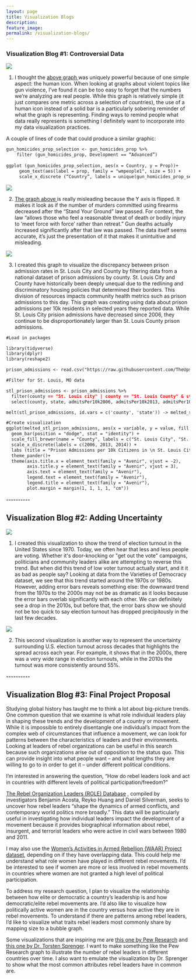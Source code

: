 ```yaml
---
layout: page
title: Visualization Blogs
description: 
feature_image: 
permalink: /visualization-blogs/
---
```



### Visualization Blog #1: Controversial Data

<img src="/images/gun_homicides_developed_countries.jpg">

1) I thought the <a href="https://www.vox.com/policy-and-politics/2015/12/4/9850572/gun-control-us-japan-switzerland-uk-canada"> above graph </a >was uniquely powerful because of one simple aspect: the human icon. When looking at graphs about violent topics like gun violence, I’ve found it can be too easy to forget that the numbers we’re analyzing are real people. While this graph is relatively simple (it just compares one metric across a selection of countries), the use of a human icon instead of a solid bar is a particularly sobering reminder of what the graph is representing. Finding ways to remind people what data really represents is something I definitely want to incorporate into my data visualization practices. 

A couple of lines of code that could produce a similar graphic:

```markdown
gun_homicides_prop_selection <- gun_homicides_prop %>%
	filter (gun_homicides_prop, Development == “Advanced”) 
 
ggplot (gun_homicides_prop_selection, aes(x = Country, y = Prop))+
	 geom_text(aes(label = prop, family = "wmpeople1", size = 5)) +
     scale_x_discrete (“Country”, labels = unique(gun_homicides_prop_selection$Country))
```



<img src="/images/gun_deaths_florida.png">

2) <a href="https://www.businessinsider.com/gun-deaths-in-florida-increased-with-stand-your-ground-2014-2"> The graph above </a> is really misleading because the Y axis is flipped. It makes it look as if the number of murders committed using firearms decreased after the “Stand Your Ground” law passed. For context, the law “allows those who feel a reasonable threat of death or bodily injury to ‘meet force with force’ rather than retreat.” Gun deaths actually increased significantly after that law was passed. The data itself seems accurate, it’s just the presentation of it that makes it unintuitive and misleading.




<img src="/images/stlprisonadmissions_graph.png">

3) I created this graph to visualize the discrepancy between prison admission rates in St. Louis City and County by filtering data from a national dataset of prison admissions by county. St. Louis City and County have historically been deeply unequal due to the redlining and discriminatory housing policies that determined their borders. This division of resources impacts community health metrics such as prison admissions to this day. This graph was creating using data about prison admissions per 10k residents in selected years they reported data. While St. Louis City prision admissions have decreased since 2006, they continue to be disproportionately larger than St. Louis County prison admissions.

```markdown
#Load in packages

library(tidyverse)
library(dplyr)
library(reshape2)

prison_admissions <- read.csv("https://raw.githubusercontent.com/TheUpshot/prison-admissions/master/county-prison-admissions.csv")

#Filter for St. Louis, MO data

stl_prison_admissions <- prison_admissions %>% 
  filter(county == "St. Louis city" | county == "St. Louis County" & state == "MO") %>% 
  select(county, state, admitsPer10k2006, admitsPer10k2013, admitsPer10k2014)

melt(stl_prison_admissions, id.vars = c('county', 'state')) -> melted_stl_prison_admissions

#Create visualization
ggplot(melted_stl_prison_admissions, aes(x = variable, y = value, fill = county)) +
  geom_bar(position = "dodge", stat = "identity") +
  scale_fill_brewer(name = "County", labels = c("St. Louis City", "St. Louis County")) +
  scale_x_discrete(labels = c(2006, 2013, 2014)) +
  labs (title = "Prison Admissions per 10k Citizens in \n St. Louis City versus St. Louis County", y = "Admission Number per 10k", x = "Year")+
  theme_pander()+
  theme(axis.title.x = element_text(family = "Avenir", vjust = -2),
        axis.title.y = element_text(family = "Avenir", vjust = 3),
        axis.text = element_text(family = "Avenir"),
        legend.text = element_text(family = "Avenir"),
        legend.title = element_text(family = "Avenir"),
        plot.margin = margin(1, 1, 1, 1, "cm"))
```

**----------**

## Visualization Blog #2: Adding Uncertainty

<img src="/images/usa_voting_bydecade_lineplot.jpg">

1) I created this visualization to show the trend of election turnout in the United States since 1970. Today, we often hear that less and less people are voting. Whether it's door-knocking or "get out the vote" campaigns, politicians and community leaders alike are attempting to reverse this trend. But when did this trend of low voter turnout actually start, and it it as bad as people say? Looking at data from the Varieties of Democracy dataset, we see that this trend started around the 1970s or 1980s. However, adding error bars reveals something else: the downward trend from the 1970s to the 2000s may not be as dramatic as it looks because the error bars overlab significantly with each other. We can definiitely see a drop in the 2010s, but before that, the error bars show we should not be too quick to say election turnout has dropped precipitously in the last few decades. 

<img src="/images/usa_voting_bydecade_densityplot.jpg">

2) This second visualization is another way to represent the uncertainty surrounding U.S. election turnout across decades that highlights the spread across each year. For example, it shows that in the 2000s, there was a very wide range in election turnouts, while in the 2010s the turnout was more consistently around 55%. 


**----------**




## Visualization Blog #3: Final Project Proposal



Studying global history has taught me to think a lot about big-picture trends. One common question that we examine is what role individual leaders play in shaping these trends and the development of a country or movement. While it is impossible to entirely disentangle one individual’s impact from the complex web of circumstances that influence a movement, we can look for patterns between the characteristics of leaders and their environments. Looking at leaders of rebel organizations can be useful in this search because such organizations arise out of opposition to the status quo. This can provide insight into what people want – and what lengths they are willing to go to in order to get it – under different political conditions. 

I’m interested in answering the question, “How do rebel leaders look and act in countries with different levels of political participation/freedom?” 

<a href="https://www.rebelleaders.org/">The Rebel Organization Leaders (ROLE) Database</a> , compiled by investigators Benjamin Acosta, Reyko Huang and Daniel Silverman, seeks to uncover how rebel leaders “shape the dynamics of armed conflicts, and contemporary world politics more broadly.” This data will be particularly useful in investigating how individual leaders impact the development of a movement because it provides biographical information about rebel, insurgent, and terrorist leaders who were active in civil wars between 1980 and 2011. 
 
I may also use the <a href="https://www.waarproject.com/">Women’s Activities in Armed Rebellion (WAAR) Project dataset</a>, depending on if they have overlapping data. This could help me understand what role women have played in different rebel movements. I’d be interested to see if women are more or less involved in rebel movements in countries where women are not granted a high level of political participation. 

To address my research question, I plan to visualize the relationship between how elite or democratic a country’s leadership is and how democratic/elite rebel movements are. I’d also like to visualize how politically active women are in the country versus how active they are in rebel movements. To understand if there are patterns among rebel leaders, I’d like to visualize what traits rebel leaders most commonly share by mapping size to a bubble graph. 

Some visualizations that are inspiring me are <a href="https://www.pewresearch.org/fact-tank/2019/04/18/a-look-at-how-people-around-the-world-view-climate-change/ft_19-04-18_climatechangeglobal_since2013concerns/">this one by Pew Research</a>  and <a href="https://twitter.com/spren9er/status/1195826547724374018">this one by Dr. Torsten Sprenger</a>.  I want to make something like the Pew Research graph to illustrate the number of rebel leaders in different countries over time. I also want to emulate the visualization by Dr. Sprenger to show what the most common attributes rebel leaders have in common are. 




